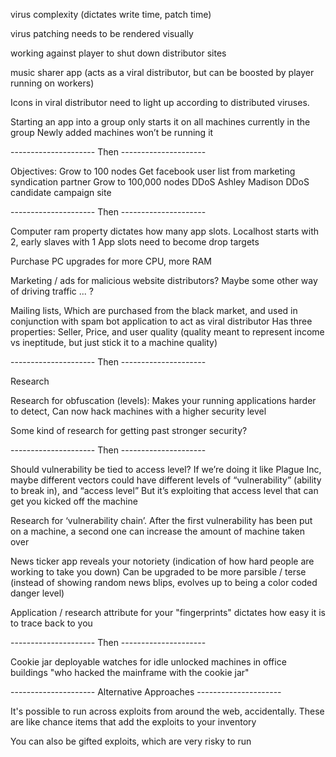﻿virus complexity (dictates write time, patch time)

virus patching needs to be rendered visually

working against player to shut down distributor sites

music sharer app (acts as a viral distributor, but can be boosted by player running on workers)

Icons in viral distributor need to light up according to distributed viruses.

Starting an app into a group only starts it on all machines currently in the group
	Newly added machines won’t be running it

--------------------- Then ---------------------

Objectives:
	Grow to 100 nodes
	Get facebook user list from marketing syndication partner
	Grow to 100,000 nodes
	DDoS Ashley Madison
	DDoS candidate campaign site

--------------------- Then ---------------------

Computer ram property dictates how many app slots. 
	Localhost starts with 2, early slaves with 1
	App slots need to become drop targets

Purchase PC upgrades for more CPU, more RAM

Marketing / ads for malicious website distributors?
	Maybe some other way of driving traffic ... ?

Mailing lists,
	Which are purchased from the black market,
	and used in conjunction with spam bot application
	to act as viral distributor
Has three properties: Seller, Price, and user quality
	(quality meant to represent income vs ineptitude, but just stick it to a machine quality)

--------------------- Then ---------------------

Research

Research for obfuscation (levels):
	Makes your running applications harder to detect,
	Can now hack machines with a higher security level

Some kind of research for getting past stronger security?

--------------------- Then ---------------------

Should vulnerability be tied to access level?
	If we’re doing it like Plague Inc, 
		maybe different vectors could have different levels of “vulnerability” (ability to break in),
		and “access level”
	But it’s exploiting that access level that can get you kicked off the machine

Research for ‘vulnerability chain’. 
	After the first vulnerability has been put on a machine, 
	a second one can increase the amount of machine taken over

News ticker app reveals your notoriety 
	(indication of how hard people are working to take you down) 
	Can be upgraded to be more parsible / terse 
	(instead of showing random news blips, evolves up to being a color coded danger level) 

Application / research attribute for your "fingerprints" dictates how easy it is to trace back to you 

--------------------- Then ---------------------

Cookie jar deployable watches for idle unlocked machines in office buildings 
"who hacked the mainframe with the cookie jar" 

--------------------- Alternative Approaches ---------------------

It's possible to run across exploits from around the web, accidentally. These are like chance items that add the exploits to your inventory 

You can also be gifted exploits, which are very risky to run 

